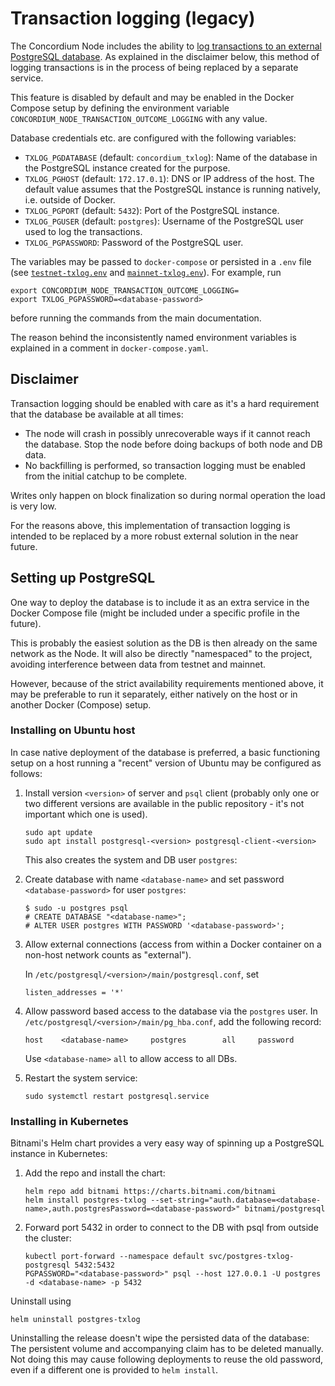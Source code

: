 # Transaction logging (legacy)

The Concordium Node includes the ability to
[log transactions to an external PostgreSQL database](https://github.com/Concordium/concordium-node/blob/main/docs/transaction-logging.md).
As explained in the disclaimer below,
this method of logging transactions is in the process of being replaced by a separate service.

This feature is disabled by default and may be enabled in the Docker Compose setup by defining the environment variable
`CONCORDIUM_NODE_TRANSACTION_OUTCOME_LOGGING` with any value.

Database credentials etc. are configured with the following variables:

- `TXLOG_PGDATABASE` (default: `concordium_txlog`): Name of the database in the PostgreSQL instance created for the purpose.
- `TXLOG_PGHOST` (default: `172.17.0.1`): DNS or IP address of the host.
  The default value assumes that the PostgreSQL instance is running natively, i.e. outside of Docker.
- `TXLOG_PGPORT` (default: `5432`): Port of the PostgreSQL instance.
- `TXLOG_PGUSER` (default: `postgres`): Username of the PostgreSQL user used to log the transactions.
- `TXLOG_PGPASSWORD`: Password of the PostgreSQL user.

The variables may be passed to `docker-compose` or persisted in a `.env` file
(see [`testnet-txlog.env`](./testnet-txlog.env) and [`mainnet-txlog.env`](./mainnet-txlog.env)).
For example, run

```shell
export CONCORDIUM_NODE_TRANSACTION_OUTCOME_LOGGING=
export TXLOG_PGPASSWORD=<database-password>
```

before running the commands from the main documentation.

The reason behind the inconsistently named environment variables is explained in a comment in `docker-compose.yaml`.

## Disclaimer

Transaction logging should be enabled with care as it's a hard requirement that the database be available at all times:

- The node will crash in possibly unrecoverable ways if it cannot reach the database.
  Stop the node before doing backups of both node and DB data.
- No backfilling is performed, so transaction logging must be enabled from the initial catchup to be complete.

Writes only happen on block finalization so during normal operation the load is very low.

For the reasons above, this implementation of transaction logging is intended to be replaced by a more robust external solution in the near future.

## Setting up PostgreSQL

One way to deploy the database is to include it as an extra service in the Docker Compose file
(might be included under a specific profile in the future).

This is probably the easiest solution as the DB is then already on the same network as the Node.
It will also be directly "namespaced" to the project, avoiding interference between data from testnet and mainnet.

However, because of the strict availability requirements mentioned above, it may be preferable to run it separately,
either natively on the host or in another Docker (Compose) setup.

### Installing on Ubuntu host

In case native deployment of the database is preferred,
a basic functioning setup on a host running a "recent" version of Ubuntu may be configured as follows:

1. Install version `<version>` of server and `psql` client
   (probably only one or two different versions are available in the public repository -
   it's not important which one is used).
   
   ```shell
   sudo apt update
   sudo apt install postgresql-<version> postgresql-client-<version>
   ```
   
   This also creates the system and DB user `postgres`:

2. Create database with name `<database-name>` and set password `<database-password>` for user `postgres`:
   
   ```shell
   $ sudo -u postgres psql
   # CREATE DATABASE "<database-name>";
   # ALTER USER postgres WITH PASSWORD '<database-password>';
   ```

3. Allow external connections (access from within a Docker container on a non-host network counts as "external").
   
   In `/etc/postgresql/<version>/main/postgresql.conf`, set
   
   ```
   listen_addresses = '*'
   ```

4. Allow password based access to the database via the `postgres` user.
   In `/etc/postgresql/<version>/main/pg_hba.conf`, add the following record:
   
   ```
   host    <database-name>     postgres        all     password
   ```
   
   Use `<database-name>` `all` to allow access to all DBs.

5. Restart the system service:
   
   ```shell
   sudo systemctl restart postgresql.service
   ```

### Installing in Kubernetes

Bitnami's Helm chart provides a very easy way of spinning up a PostgreSQL instance in Kubernetes:

1. Add the repo and install the chart:

   ```shell
   helm repo add bitnami https://charts.bitnami.com/bitnami
   helm install postgres-txlog --set-string="auth.database=<database-name>,auth.postgresPassword=<database-password>" bitnami/postgresql
   ```

2. Forward port 5432 in order to connect to the DB with psql from outside the cluster:

   ```shell
   kubectl port-forward --namespace default svc/postgres-txlog-postgresql 5432:5432
   PGPASSWORD="<database-password>" psql --host 127.0.0.1 -U postgres -d <database-name> -p 5432
   ```

Uninstall using

```shell
helm uninstall postgres-txlog
```

Uninstalling the release doesn't wipe the persisted data of the database:
The persistent volume and accompanying claim has to be deleted manually.
Not doing this may cause following deployments to reuse the old password,
even if a different one is provided to `helm install`.
